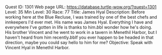 Quest ID: 1301
Web page URL: https://database.turtle-wow.org/?quest=1301
Level: 35
Min Level: 30
Race: 77
Title: James Hyal
Description: Before working here at the Blue Recluse, I was trained by one of the best chefs and innkeepers I'd ever met. His name was James Hyal. Everything I have and everywhere I've gotten in life is thanks to him.$b$bI wonder how he's doing. His brother Vincent and he went to work in a tavern in Menethil Harbor, but I haven't heard from him recently.$b$bIf you ever happen to be headed in that direction, maybe you could say hello to him for me?
Objective: Speak with Vincent Hyal in Menethil Harbor.
